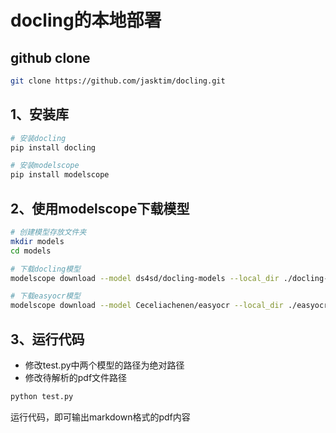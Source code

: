 # docling的本地部署

## github clone

```bash
git clone https://github.com/jasktim/docling.git
```



## 1、安装库

```bash
# 安装docling
pip install docling

# 安装modelscope
pip install modelscope
```



## 2、使用modelscope下载模型

```bash
# 创建模型存放文件夹
mkdir models
cd models

# 下载docling模型
modelscope download --model ds4sd/docling-models --local_dir ./docling-models

# 下载easyocr模型
modelscope download --model Ceceliachenen/easyocr --local_dir ./easyocr
```



## 3、运行代码

- 修改test.py中两个模型的路径为绝对路径
- 修改待解析的pdf文件路径

```python
python test.py
```

运行代码，即可输出markdown格式的pdf内容